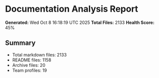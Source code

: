 # Documentation Analysis Report

**Generated:** Wed Oct  8 16:18:19 UTC 2025
**Total Files:** 2133
**Health Score:** 45%

## Summary

- Total markdown files: 2133
- README files: 1158
- Archive files: 20
- Team profiles: 19
